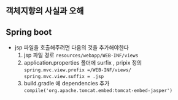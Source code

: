 
## 객체지향의 사실과 오해

## Spring boot
- jsp 파일을 호출해주려면 다음의 것을 추가해야한다
  1. jsp 파일 경로 `resources/webapp/WEB-INF/views`
  2. application.properties 폴더에 surfix , pripix 정의
     <br> `spring.mvc.view.prefix =/WEB-INF/views/`<br>`spring.mvc.view.suffix = .jsp`
  3. build.gradle 에 dependencies 추가
     `compile('org.apache.tomcat.embed:tomcat-embed-jasper')`
